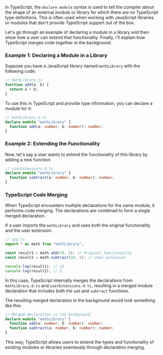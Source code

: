 In TypeScript, the `declare module` syntax is used to tell the compiler about the shape of an external module or library for which there are no TypeScript type definitions. This is often used when working with JavaScript libraries or modules that don't provide TypeScript support out of the box.

Let's go through an example of declaring a module in a library and then show how a user can extend that functionality. Finally, I'll explain how TypeScript merges code together in the background.

### Example 1: Declaring a Module in a Library

Suppose you have a JavaScript library named `mathLibrary` with the following code:

```javascript
// mathLibrary.js
function add(a, b) {
  return a + b;
}
```

To use this in TypeScript and provide type information, you can declare a module for it:

```typescript
// mathLibrary.d.ts
declare module "mathLibrary" {
  function add(a: number, b: number): number;
}
```

### Example 2: Extending the Functionality

Now, let's say a user wants to extend the functionality of this library by adding a new function:

```typescript
// userExtensions.d.ts
declare module "mathLibrary" {
  function subtract(a: number, b: number): number;
}
```

### TypeScript Code Merging

When TypeScript encounters multiple declarations for the same module, it performs code merging. The declarations are combined to form a single merged declaration.

If a user imports the `mathLibrary` and uses both the original functionality and the user extension:

```typescript
// app.ts
import * as math from "mathLibrary";

const result1 = math.add(10, 5); // Original functionality
const result2 = math.subtract(10, 5); // User extension

console.log(result1); // 15
console.log(result2); // 5
```

In this case, TypeScript internally merges the declarations from `mathLibrary.d.ts` and `userExtensions.d.ts`, resulting in a merged module declaration that includes both the `add` and `subtract` functions.

The resulting merged declaration in the background would look something like this:

```typescript
// Merged declaration in the background
declare module "mathLibrary" {
  function add(a: number, b: number): number;
  function subtract(a: number, b: number): number;
}
```

This way, TypeScript allows users to extend the types and functionality of existing modules or libraries seamlessly through declaration merging.